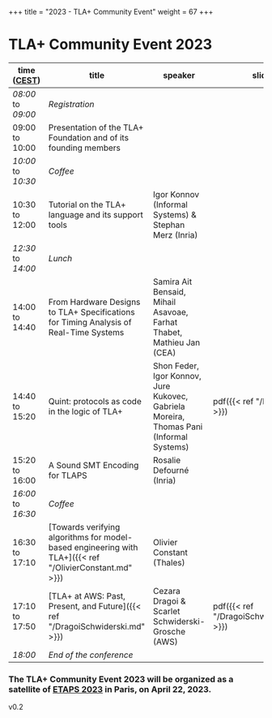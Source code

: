 +++
title = "2023 - TLA+ Community Event"
weight = 67
+++

# TLA+ Community Event 2023


time ([CEST](https://www.timeanddate.com/time/zone/france/paris))  | title  | speaker | slide | recording |
------|--------|---------|--------|------------
_08:00_ to _09:00_| *Registration* |
09:00 to 10:00 | Presentation of the TLA+ Foundation and of its founding members | | | |
_10:00_ to _10:30_|	*Coffee* |
10:30 to 12:00 | Tutorial on the TLA+ language and its support tools | Igor Konnov (Informal Systems) & Stephan Merz (Inria) | | | |
_12:30_ to _14:00_|	*Lunch* |
14:00 to 14:40 | From Hardware Designs to TLA+ Specifications for Timing Analysis of Real-Time Systems | Samira Ait Bensaid, Mihail Asavoae, Farhat Thabet, Mathieu Jan (CEA) | | | |
14:40 to 15:20 | Quint: protocols as code in the logic of TLA+ | Shon Feder, Igor Konnov, Jure Kukovec, Gabriela Moreira, Thomas Pani (Informal Systems) | pdf({{< ref "/Konnov.pdf" >}})| | |
15:20 to 16:00 | A Sound SMT Encoding for TLAPS | Rosalie Defourné (Inria) | | | |
_16:00_ to _16:30_|	*Coffee* |
16:30 to 17:10 | [Towards verifying algorithms for model-based engineering with TLA+]({{< ref "/OlivierConstant.md" >}}) | Olivier Constant (Thales) | | | |
17:10 to 17:50 | [TLA+ at AWS: Past, Present, and Future]({{< ref "/DragoiSchwiderski.md" >}}) | Cezara Dragoi & Scarlet Schwiderski-Grosche (AWS) | pdf({{< ref "/DragoiSchwiderski.pdf" >}})| | |
_18:00_ | *End of the conference* |



### The TLA+ Community Event 2023 will be organized as a satellite of [ETAPS 2023](https://etaps.org/) in Paris, on April 22, 2023.

v0.2
